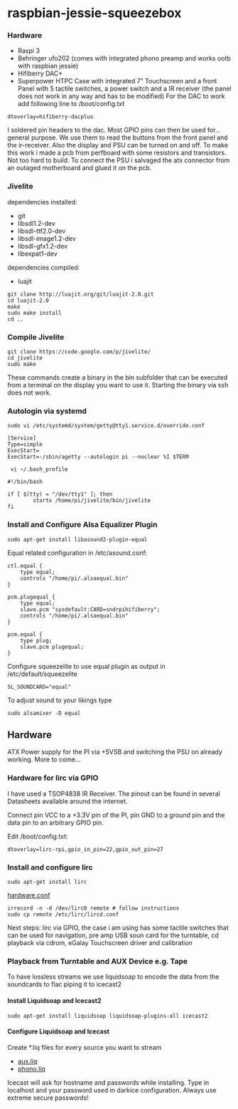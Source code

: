 # raspbian-jessie-squeezebox

### Hardware
* Raspi 3
* Behringer ufo202 (comes with integrated phono preamp and works ootb with raspbian jessie)
* Hifiberry DAC+
* Superpower HTPC Case with integrated 7" Touchscreen and a front Panel with 5 tactile switches, a power switch and a IR receiver (the panel does not work in any way and has to be modified)
For the DAC to work add following line to /boot/config.txt
```
dtoverlay=hifiberry-dacplus
```
I soldered pin headers to the dac. Most GPIO pins can then be used for... general purpose. We use them to read the buttons from the front panel and the ir-receiver. Also the display and PSU can be turned on and off. To make this work i made a pcb from perfboard with some resistors and transistors. Not too hard to build. To connect the PSU i salvaged the atx connector from an outaged motherboard and glued it on the pcb.

### Jivelite
dependencies installed:
* git
* libsdl1.2-dev
* libsdl-ttf2.0-dev
* libsdl-image1.2-dev
* libsdl-gfx1.2-dev
* libexpat1-dev

dependencies compiled:
* luajit
```
git clone http://luajit.org/git/luajit-2.0.git
cd luajit-2.0
make
sudo make install
cd ..
```

### Compile Jivelite
```
git clone https://code.google.com/p/jivelite/
cd jivelite
sudo make
```
These commands create a binary in the bin subfolder that can be executed from a terminal on the display you want to use it. Starting the binary via ssh does not work.

### Autologin via systemd
```sudo vi /etc/systemd/system/getty@tty1.service.d/override.conf```
```
[Service]
Type=simple
ExecStart=
ExecStart=-/sbin/agetty --autologin pi --noclear %I $TERM
```
``` vi ~/.bash_profile```
```
#!/bin/bash

if [ $(tty) = "/dev/tty1" ]; then
        startx /home/pi/jivelite/bin/jivelite
fi
```
### Install and Configure Alsa Equalizer Plugin
```
sudo apt-get install libasound2-plugin-equal
```
Equal related configuration in /etc/asound.conf:
```
ctl.equal {
	type equal;
	controls "/home/pi/.alsaequal.bin"
}
 
pcm.plugequal {
	type equal;
	slave.pcm "sysdefault:CARD=sndrpihifiberry";
	controls "/home/pi/.alsaequal.bin"
}
 
pcm.equal {
	type plug;
	slave.pcm plugequal;
}
```
Configure squeezelite to use equal plugin as output in /etc/default/squeezelite
```
SL_SOUNDCARD="equal"
```
To adjust sound to your likings type
```
sudo alsamixer -D equal
```
## Hardware
ATX Power supply for the PI via +5VSB and switching the PSU on already working. More to come...

### Hardware for lirc via GPIO
I have used a TSOP4838 IR Receiver. The pinout can be found in several Datasheets available around the internet.

Connect pin VCC to a +3.3V pin of the PI, pin GND to a ground pin and the data pin to an arbitrary GPIO pin.

Edit /boot/config.txt:
```
dtoverlay=lirc-rpi,gpio_in_pin=22,gpio_out_pin=27
```

### Install and configure lirc
```
sudo apt-get install lirc
```
[hardware.conf](https://github.com/hannemann/raspbian-jessie-squeezebox/blob/master/etc/lirc/hardware.conf)
```
irrecord -n -d /dev/lirc0 remote # follow instructions
sudo cp remote /etc/lirc/lircd.conf
```

Next steps: lirc via GPIO, the case i am using has some tactile switches that can be used for navigation, pre amp USB soun card for the turntable, cd playback via cdrom, eGalay Touchscreen driver and calibration

### Playback from Turntable and AUX Device e.g. Tape
To have lossless streams we use liquidsoap to encode the data from the soundcards to flac piping it to icecast2

#### Install Liquidsoap and Icecast2
```
sudo apt-get install liquidsoap liquidsoap-plugins-all icecast2
```
#### Configure Liquidsoap and Icecast
Create *.liq files for every source you want to stream
* [aux.liq](https://github.com/hannemann/raspbian-jessie-squeezebox/blob/master/etc/liquidsoap/aux.liq)
* [phono.liq](https://github.com/hannemann/raspbian-jessie-squeezebox/blob/master/etc/liquidsoap/phono.liq)

Icecast will ask for hostname and passwords while installing. Type in localhost and your password used in darkice configuration. Always use extreme secure passwords!


